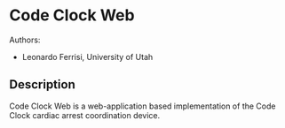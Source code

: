 # Code Clock Web

Authors:
- Leonardo Ferrisi, University of Utah

## Description
Code Clock Web is a web-application based implementation of the Code Clock cardiac arrest coordination device.

